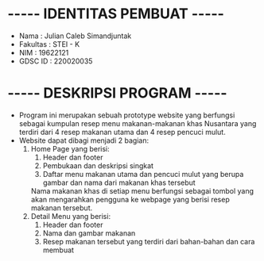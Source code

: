 <h1> ----- IDENTITAS PEMBUAT ----- </h1>
<ul>
    <li>Nama        : Julian Caleb Simandjuntak</li>
    <li>Fakultas    : STEI - K</li>
    <li>NIM         : 19622121</li>
    <li>GDSC ID     : 220020035</li>
</ul>

<h1> ----- DESKRIPSI PROGRAM ----- </h1>
<ul>
    <li>Program ini merupakan sebuah prototype website yang berfungsi sebagai kumpulan resep menu makanan-makanan khas Nusantara yang terdiri dari 4 resep makanan utama dan 4 resep pencuci mulut.</li>
    <li>Website dapat dibagi menjadi 2 bagian:
        <ol>
            <li>Home Page yang berisi:
                <ol>
                    <li>Header dan footer</li>
                    <li>Pembukaan dan deskripsi singkat</li>
                    <li>Daftar menu makanan utama dan pencuci mulut yang berupa gambar dan nama dari makanan khas tersebut</li>
                </ol>
                Nama makanan khas di setiap menu berfungsi sebagai tombol yang akan mengarahkan pengguna ke webpage yang berisi resep makanan tersebut.
            </li>
            <li>Detail Menu yang berisi:
                <ol>
                    <li>Header dan footer</li>
                    <li>Nama dan gambar makanan</li>
                    <li>Resep makanan tersebut yang terdiri dari bahan-bahan dan cara membuat</li>
                </ol>    
            </li>
        </ol>
    </li>
</ul>
